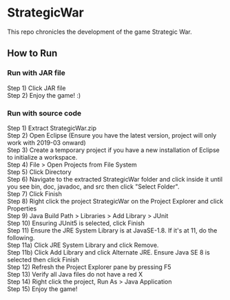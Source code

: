 # StrategicWar
This repo chronicles the development of the game Strategic War.

## How to Run

### Run with JAR file

Step 1) Click JAR file</br>
Step 2) Enjoy the game! :)

### Run with source code

Step 1) Extract StrategicWar.zip </br>
Step 2) Open Eclipse (Ensure you have the latest version, project will only work with 2019-03 onward)</br>
Step 3) Create a temporary project if you have a new installation of Eclipse to initialize a workspace.</br>
Step 4) File > Open Projects from File System</br>
Step 5) Click Directory</br>
Step 6) Navigate to the extracted StrategicWar folder and click inside it until you see bin, doc, javadoc, and src then click "Select Folder".</br>
Step 7) Click Finish</br>
Step 8) Right click the project StrategicWar on the Project Explorer and click Properties</br>
Step 9) Java Build Path > Libraries > Add Library > JUnit </br>
Step 10) Ensuring JUnit5 is selected, click Finish</br>
Step 11) Ensure the JRE System Library is at JavaSE-1.8. If it's at 11, do the following.</br>
Step 11a) Click JRE System Library and click Remove.</br>
Step 11b) Click Add Library and click Alternate JRE. Ensure Java SE 8 is selected then click Finish</br>
Step 12) Refresh the Project Explorer pane by pressing F5</br>
Step 13) Verify all Java files do not have a red X</br>
Step 14) Right click the project, Run As > Java Application</br>
Step 15) Enjoy the game!</br>

